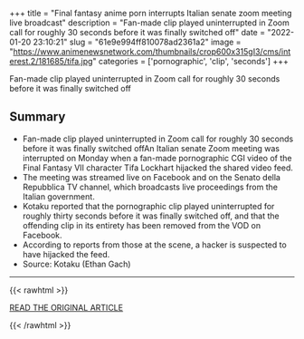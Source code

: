 +++
title = "Final fantasy anime porn interrupts Italian senate zoom meeting live broadcast"
description = "Fan-made clip played uninterrupted in Zoom call for roughly 30 seconds before it was finally switched off"
date = "2022-01-20 23:10:21"
slug = "61e9e994ff810078ad2361a2"
image = "https://www.animenewsnetwork.com/thumbnails/crop600x315gI3/cms/interest.2/181685/tifa.jpg"
categories = ['pornographic', 'clip', 'seconds']
+++

Fan-made clip played uninterrupted in Zoom call for roughly 30 seconds before it was finally switched off

## Summary

- Fan-made clip played uninterrupted in Zoom call for roughly 30 seconds before it was finally switched offAn Italian senate Zoom meeting was interrupted on Monday when a fan-made pornographic CGI video of the Final Fantasy VII character Tifa Lockhart hijacked the shared video feed.
- The meeting was streamed live on Facebook and on the Senato della Repubblica TV channel, which broadcasts live proceedings from the Italian government.
- Kotaku reported that the pornographic clip played uninterrupted for roughly thirty seconds before it was finally switched off, and that the offending clip in its entirety has been removed from the VOD on Facebook.
- According to reports from those at the scene, a hacker is suspected to have hijacked the feed.
- Source: Kotaku (Ethan Gach)

---

{{< rawhtml >}}
  <p class="article-category">
    <a target="_blank" href="https://www.animenewsnetwork.com/interest/2022-01-19/final-fantasy-vii-tifa-pornography-interrupts-italian-senate-meeting/.181685">READ THE ORIGINAL ARTICLE</a>
  </p>
{{< /rawhtml >}}
